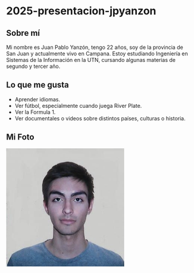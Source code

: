 # 2025-presentacion-jpyanzon
## Sobre mí
Mi nombre es Juan Pablo Yanzón, tengo 22 años, soy de la provincia de San Juan y actualmente vivo en Campana.
Estoy estudiando Ingeniería en Sistemas de la Información en la UTN, cursando algunas materias de segundo y tercer año.
## Lo que me gusta
- Aprender idiomas.
- Ver fútbol, especialmente cuando juega River Plate.
- Ver la Formula 1.
- Ver documentales o videos sobre distintos países, culturas o historia.
## Mi Foto
![Mi foto](foto_presentacion.jpeg)
